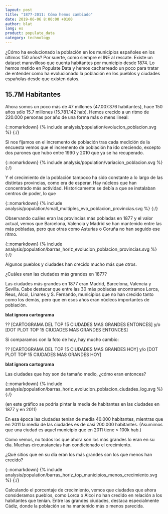 ```yaml
---
layout: post
title: "1877-2011: Cómo hemos cambiado"
date: 2019-06-06 8:00:00 +0100
author: blat
lang: es
product: populate_data
category: technology
---
```


¿Cómo ha evolucionado la población en los municipios españoles en los últimos 150 años? Por suerte, como siempre el INE al rescate. Existe un dataset maravilloso que cuenta habitantes por municipio desde 1874. Lo hemos metido en Populate Data y hemos cacharreado un poco para tratar de entender como ha evolucionado la población en los pueblos y ciudades españolas desde que existen datos.

## 15.7M Habitantes

Ahora somos un poco más de 47 millones (47.007.376 habitantes), hace 150 años sólo 15.7 millones (15.781.142 hab). Hemos crecido a un ritmo de 220.000 personas por año de una forma más o mens lineal:

{::nomarkdown}
{% include analysis/population/evolucion_poblacion.svg %}
{:/}

Si nos fijamos en el incremento de población tras cada medición de la encuesta vemos que el incremento de población ha ido creciendo, excepto dos parones que hubo entre 1990 y 2010 que ya se ha recuperado.

{::nomarkdown}
{% include analysis/population/variacion_poblacion.svg %}
{:/}

Y el crecimiento de la población tampoco ha sido constante a lo largo de las distintas provincias, como era de esperar. Hay núcleos que han concentrado más actividad. Historicamente se debía a que se instalaban centros de poder, lo que

{::nomarkdown}
{% include analysis/population/small_multiples_evo_poblacion_provincias.svg %}
{:/}

Observando cuáles eran las provincias más pobladas en 1877 y el valor actual, vemos que Barcelona, Valencia y Madrid se han mantenido entre las más pobladas, pero que otras como Asturias o Coruña no han seguido ese ritmo.

{::nomarkdown}
{% include analysis/population/barras_horiz_evolucion_poblacion_provincias.svg %}
{:/}

Algunos pueblos y ciudades han crecido mucho más que otros.

¿Cuáles eran las ciudades más grandes en 1877?

Las ciudades más grandes en 1877 eran Madrid, Barcelona, Valencia y Sevilla. Cabe destacar que entre las 30 más pobladas encontramos Lorca, Reus, Alcoi, Linares y S. Fernando, municipios que no han crecido tanto como los demás, pero que en esos años eran núcleos importantes de población.

****blat ignora cartograma****

?? [CARTOGRAMA DEL TOP 15 CIUDADES MAS GRANDES ENTONCES]
    y/o [DOT PLOT TOP 15 CIUDADES MAS GRANDES ENTONCES]

Si comparamos con la foto de hoy, hay mucho cambio:

?? [CARTOGRAMA DEL TOP 15 CIUDADES MAS GRANDES HOY]
    y/o [DOT PLOT TOP 15 CIUDADES MAS GRANDES HOY]

****blat ignora cartograma****

Las ciudades que hoy son de tamaño medio, ¿cómo eran entonces?

{::nomarkdown}
{% include analysis/population/barras_horiz_evolucion_poblacion_ciudades_log.svg %}
{:/}

(en este gráfico se podría pintar la media de habitantes en las ciudades en 1877 y en 2011)

En esa época las ciudades tenían de media 40.000 habitantes, mientras que en 2011 la media de las ciudades es de casi 200.000 habitantes. (Asumimos que una ciudad es aquel municipio que en 2011 tiene > 100k hab.)

Como vemos, no todos los que ahora son los más grandes lo eran en su día. Muchas circunstancias han condicionado el crecimiento.

¿Qué sitios que en su día eran los más grandes son los que menos han crecido?

{::nomarkdown}
{% include analysis/population/barras_horiz_top_municipios_menos_crecimiento.svg %}
{:/}

Calculando el porcentaje de crecimiento, vemos que ciudades que ahora consideramos pueblos, como Lorca o Alcoi no han credido en relación a los habitantes que tenían. Entre las grandes ciudades, destaca especialmente Cádiz, donde la población se ha mantenido más o menos parecida.
